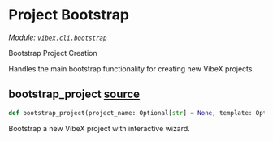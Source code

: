 # Project Bootstrap

_Module: [`vibex.cli.bootstrap`](https://github.com/dustland/vibex/blob/main/src/vibex/cli/bootstrap.py)_

Bootstrap Project Creation

Handles the main bootstrap functionality for creating new VibeX projects.

## bootstrap_project <a href="https://github.com/dustland/vibex/blob/main/src/vibex/cli/bootstrap.py#L21" class="source-link" title="View source code">source</a>

```python
def bootstrap_project(project_name: Optional[str] = None, template: Optional[str] = None, model: str = 'deepseek', interactive: bool = True) -> int
```

Bootstrap a new VibeX project with interactive wizard.
